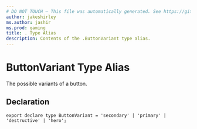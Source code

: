 ```yaml
---
# DO NOT TOUCH — This file was automatically generated. See https://github.com/mojang/minecraftapidocsgenerator to modify descriptions, examples, etc.
author: jakeshirley
ms.author: jashir
ms.prod: gaming
title: . Type Alias
description: Contents of the .ButtonVariant type alias.
---
```

# ButtonVariant Type Alias

The possible variants of a button.

## Declaration
`export declare type ButtonVariant = 'secondary' | 'primary' | 'destructive' | 'hero';`
